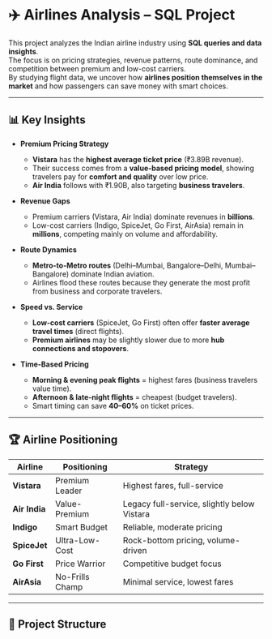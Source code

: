 
# ✈️ Airlines Analysis – SQL Project

This project analyzes the Indian airline industry using **SQL queries and data insights**.  
The focus is on pricing strategies, revenue patterns, route dominance, and competition between premium and low-cost carriers.  
By studying flight data, we uncover how **airlines position themselves in the market** and how passengers can save money with smart choices.

---

## 📊 Key Insights

- **Premium Pricing Strategy**
  - **Vistara** has the **highest average ticket price** (₹3.89B revenue).
  - Their success comes from a **value-based pricing model**, showing travelers pay for **comfort and quality** over low price.
  - **Air India** follows with ₹1.90B, also targeting **business travelers**.

- **Revenue Gaps**
  - Premium carriers (Vistara, Air India) dominate revenues in **billions**.
  - Low-cost carriers (Indigo, SpiceJet, Go First, AirAsia) remain in **millions**, competing mainly on volume and affordability.

- **Route Dynamics**
  - **Metro-to-Metro routes** (Delhi–Mumbai, Bangalore–Delhi, Mumbai–Bangalore) dominate Indian aviation.
  - Airlines flood these routes because they generate the most profit from business and corporate travelers.

- **Speed vs. Service**
  - **Low-cost carriers** (SpiceJet, Go First) often offer **faster average travel times** (direct flights).
  - **Premium airlines** may be slightly slower due to more **hub connections and stopovers**.

- **Time-Based Pricing**
  - **Morning & evening peak flights** = highest fares (business travelers value time).
  - **Afternoon & late-night flights** = cheapest (budget travelers).
  - Smart timing can save **40–60%** on ticket prices.

---

## 🏆 Airline Positioning

| Airline   | Positioning       | Strategy |
|-----------|------------------|----------|
| **Vistara** | Premium Leader   | Highest fares, full-service |
| **Air India** | Value-Premium   | Legacy full-service, slightly below Vistara |
| **Indigo**   | Smart Budget    | Reliable, moderate pricing |
| **SpiceJet** | Ultra-Low-Cost  | Rock-bottom pricing, volume-driven |
| **Go First** | Price Warrior   | Competitive budget focus |
| **AirAsia**  | No-Frills Champ | Minimal service, lowest fares |

---

## 📂 Project Structure
